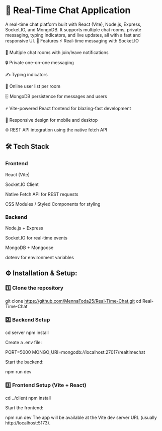 # 💬 Real-Time Chat Application

A real-time chat platform built with React (Vite), Node.js, Express, Socket.IO, and MongoDB.
It supports multiple chat rooms, private messaging, typing indicators, and live updates, all with a fast and responsive UI.
🚀 Features
⚡ Real-time messaging with Socket.IO

📂 Multiple chat rooms with join/leave notifications

🔒 Private one-on-one messaging

✍ Typing indicators

👥 Online user list per room

🗄 MongoDB persistence for messages and users

⚡ Vite-powered React frontend for blazing-fast development

📱 Responsive design for mobile and desktop

🌐 REST API integration using the native fetch API

## 🛠 Tech Stack
### Frontend
React (Vite)

Socket.IO Client

Native Fetch API for REST requests

CSS Modules / Styled Components for styling

### Backend
Node.js + Express

Socket.IO for real-time events

MongoDB + Mongoose

dotenv for environment variables

## ⚙️ Installation & Setup:

### 1️⃣ Clone the repository

git clone https://github.com/MennaFoda25/Real-Time-Chat.git
cd Real-Time-Chat

### 2️⃣ Backend Setup

cd server
npm install

Create a .env file:

PORT=5000
MONGO_URI=mongodb://localhost:27017/realtimechat


Start the backend:

npm run dev

### 3️⃣ Frontend Setup (Vite + React)

cd ../client
npm install

Start the frontend:

npm run dev
The app will be available at the Vite dev server URL (usually http://localhost:5173).
